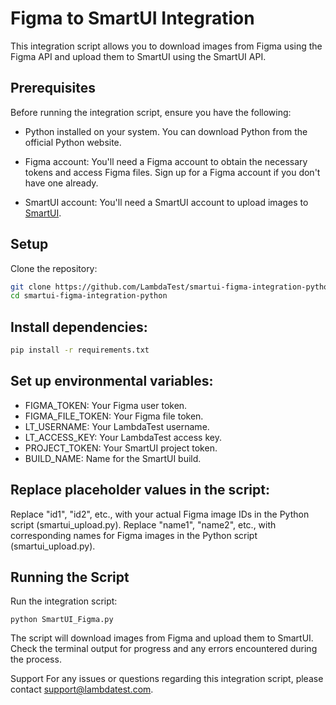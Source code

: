# Figma to SmartUI Integration
This integration script allows you to download images from Figma using the Figma API and upload them to SmartUI using the SmartUI API.

## Prerequisites
Before running the integration script, ensure you have the following:

- Python installed on your system. You can download Python from the official Python website.

- Figma account: You'll need a Figma account to obtain the necessary tokens and access Figma files. Sign up for a Figma account if you don't have one already.

- SmartUI account: You'll need a SmartUI account to upload images to [SmartUI](https://smartui.lambdatest.com/projects).

## Setup
Clone the repository:

```bash
git clone https://github.com/LambdaTest/smartui-figma-integration-python
cd smartui-figma-integration-python
```
## Install dependencies:

```bash
pip install -r requirements.txt
```

## Set up environmental variables:

- FIGMA_TOKEN: Your Figma user token.
- FIGMA_FILE_TOKEN: Your Figma file token.
- LT_USERNAME: Your LambdaTest username.
- LT_ACCESS_KEY: Your LambdaTest access key.
- PROJECT_TOKEN: Your SmartUI project token.
- BUILD_NAME: Name for the SmartUI build.

## Replace placeholder values in the script:

Replace "id1", "id2", etc., with your actual Figma image IDs in the Python script (smartui_upload.py).
Replace "name1", "name2", etc., with corresponding names for Figma images in the Python script (smartui_upload.py).

## Running the Script
Run the integration script:

```
python SmartUI_Figma.py
```

The script will download images from Figma and upload them to SmartUI. Check the terminal output for progress and any errors encountered during the process.

Support
For any issues or questions regarding this integration script, please contact support@lambdatest.com.
